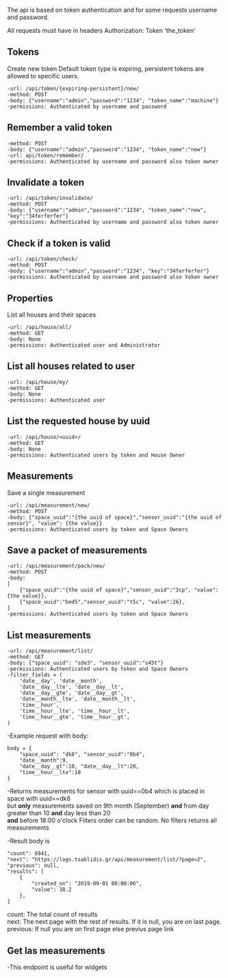 The api is based on token authentication and for some requests username and password.

All requests must have in headers Authorization: Token 'the_token'

##  Tokens
Create new token
Default token type is expiring, persistent tokens are allowed to specific users. <br>

```code
-url: /api/token/{expiring-persistent}/new/
-method: POST
-body: {"username":"admin","password":"1234", "token_name":"machine"}
-permissions: Authenticated by username and password
```


## Remember a valid token

```code
-method: POST
-body: {"username":"admin","password":"1234", "token_name":"new"}
-url: api/token/remember/
-permissions: Authenticated by username and password also token owner
``` 



## Invalidate a token

```code
-url: /api/token/invalidate/
-method: POST
-body: {"username":"admin","password":"1234", "token_name":"new", "key":"34ferferfer"}
-permissions: Authenticated by username and password also token owner

```


## Check if a token is valid

```code
-url: /api/token/check/
-method: POST
-body: {"username":"admin","password":"1234", "key":"34ferferfer"}
-permissions: Authenticated by username and password also token owner

```

## Properties

List all houses and their spaces

```code
-url: /api/house/all/
-method: GET
-body: None
-permissions: Authenticated user and Administrator

```



## List all houses related to user

```code
-url: /api/house/my/
-method: GET
-body: None
-permissions: Authenticated user

```



## List the requested house by uuid

```code
-url: /api/house/<uuid>/
-method: GET
-body: None
-permissions: Authenticated users by token and House Owner

```


## Measurements
Save a single measurement

```code
-url: /api/measurement/new/
-method: POST
-body: {"space_uuid":"{the uuid of space}","sensor_uuid":"{the uuid of sensor}", "value": {the value}}
-permissions: Authenticated users by token and Space Owners
```



## Save a packet of measurements

```code
-url: /api/measurement/pack/new/
-method: POST
-body:
[
	{"space_uuid":"{the uuid of space}","sensor_uuid":"3cp", "value": {the value}},
   	{"space_uuid":"bed5","sensor_uuid":"t5c", "value":26},
]
-permissions: Authenticated users by token and Space Owners
```



## List measurements

```code
-url: /api/measurement/list/
-method: GET
-body: {"space_uuid": "sde3", "sensor_uuid":"s45t"}
-permissions: Authenticated users by token and Space Owners
-filter_fields = (
    'date__day', 'date__month',
    'date__day__lte', 'date__day__lt',
    'date__day__gte', 'date__day__gt',
    'date__month__lte', 'date__month__lt',
    'time__hour',
    'time__hour__lte', 'time__hour__lt',
    'time__hour__gte', 'time__hour__gt',
)

```

-Example request with body:
```code
body = {
	"space_uuid": "dk8", "sensor_uuid":"0b4",
	"date__month":9, 
	"date__day__gt":10, "date__day__lt":20,
	"time__hour__lte":18
}
```
-Returns measurements for sensor with uuid==0b4 which is placed in space with uuid==dk8  
but **only** measurements saved on 9th month (September) **and**  from day greater than 10 **and** day less than 20  
**and** before 18:00 o'clock
Filters order can be random. No filters returns all measurements

-Result body is

```code
"count": 6941,
"next": "https://logs.tsaklidis.gr/api/measurement/list/?page=2",
"previous": null,
"results": [
    {
        "created_on": "2019-09-01 00:00:06",
        "value": 38.2
    },
]
```

count: The total count of results  
next: The next page with the rest of results. If it is null, you are on last page.  
previous: If null you are on first page else previus page link


## Get las measurements
-This endpoint is useful for widgets